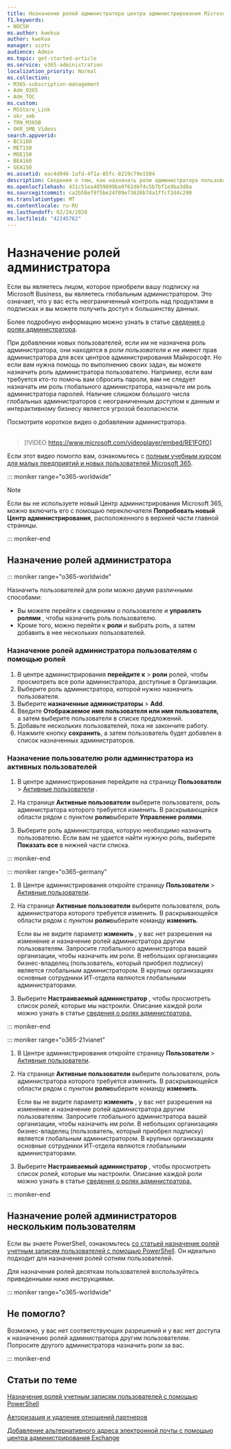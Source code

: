 ```yaml
---
title: Назначение ролей администратора центра администрирования Microsoft 365
f1.keywords:
- NOCSH
ms.author: kwekua
author: kwekua
manager: scotv
audience: Admin
ms.topic: get-started-article
ms.service: o365-administration
localization_priority: Normal
ms.collection:
- M365-subscription-management
- Adm_O365
- Adm_TOC
ms.custom:
- MSStore_Link
- okr_smb
- TRN_M365B
- OKR_SMB_Videos
search.appverid:
- BCS160
- MET150
- MOE150
- BEA160
- GEA150
ms.assetid: eac4d046-1afd-4f1a-85fc-8219c79e1504
description: Сведения о том, как назначать роли администратора пользователю или нескольким пользователям в вашей организации, чтобы они могли выполнять определенные задачи в центре администрирования.
ms.openlocfilehash: 431c51ea4859899ba9762d6f4c5b7bf1e9ba3d8a
ms.sourcegitcommit: ca2b58ef8f5be24f09e73620b74a1ffcf2d4c290
ms.translationtype: MT
ms.contentlocale: ru-RU
ms.lasthandoff: 02/24/2020
ms.locfileid: "42245762"
---
```

# <a name="assign-admin-roles"></a>Назначение ролей администратора

Если вы являетесь лицом, которое приобрели вашу подписку на Microsoft Business, вы являетесь глобальным администратором. Это означает, что у вас есть неограниченный контроль над продуктами в подписках и вы можете получить доступ к большинству данных.

Более подробную информацию можно узнать в статье [сведения о ролях администратора](about-admin-roles.md).

При добавлении новых пользователей, если им не назначена роль администратора, они находятся в *роли пользователя* и не имеют прав администратора для всех центров администрирования Майкрософт. Но если вам нужна помощь по выполнению своих задач, вы можете назначить роль администратора пользователю. Например, если вам требуется кто-то помочь вам сбросить пароли, вам не следует назначать им роль глобального администратора, назначьте им роль администратора паролей. Наличие слишком большого числа глобальных администраторов с неограниченным доступом к данным и интерактивному бизнесу является угрозой безопасности.

Посмотрите короткое видео о добавлении администратора.<br><br>

> [!VIDEO https://www.microsoft.com/videoplayer/embed/RE1FOfO] 

Если этот видео помогло вам, ознакомьтесь с [полным учебным курсом для малых предприятий и новых пользователей Microsoft 365](https://support.office.com/article/6ab4bbcd-79cf-4000-a0bd-d42ce4d12816).

::: moniker range="o365-worldwide"

> [!NOTE]
> Если вы не используете новый Центр администрирования Microsoft 365, можно включить его с помощью переключателя **Попробовать новый Центр администрирования**, расположенного в верхней части главной страницы.

::: moniker-end

## <a name="assign-admin-roles"></a>Назначение ролей администратора 

::: moniker range="o365-worldwide"

Назначить пользователей для роли можно двумя различными способами:

- Вы можете перейти к сведениям о пользователе и **управлять ролями** , чтобы назначить роль пользователю.
- Кроме того, можно перейти к **роли** и выбрать роль, а затем добавить в нее нескольких пользователей.

### <a name="assign-admin-roles-to-users-using-roles"></a>Назначение ролей администратора пользователям с помощью ролей

1. В центре администрирования **перейдите к** > **роли** ролей, чтобы просмотреть все роли администратора, доступные в Организации.
2. Выберите роль администратора, которой нужно назначить пользователя.
3. Выберите **назначенные администраторы** > **Add**.
4. Введите **Отображаемое имя** **пользователя или имя пользователя,** а затем выберите пользователя в списке предложений.
5. Добавьте нескольких пользователей, пока не закончите работу.
6. Нажмите кнопку **сохранить**, а затем пользователь будет добавлен в список назначенных администраторов.

### <a name="assign-a-user-to-an-admin-role-from-active-users"></a>Назначение пользователю роли администратора из активных пользователей

1. В центре администрирования перейдите на страницу **Пользователи** > [Активные пользователи](https://go.microsoft.com/fwlink/p/?linkid=834822) .

2. На странице **Активные пользователи** выберите пользователя, роль администратора которого требуется изменить. В раскрывающейся области рядом с пунктом **роли**выберите **Управление ролями**.

3. Выберите роль администратора, которую необходимо назначить пользователю. Если вам не удается найти нужную роль, выберите **Показать все** в нижней части списка.

::: moniker-end

::: moniker range="o365-germany"

1. В Центре администрирования откройте страницу **Пользователи** > <a href="https://go.microsoft.com/fwlink/p/?linkid=847686" target="_blank">Активные пользователи</a>.

2. На странице **Активные пользователи** выберите пользователя, роль администратора которого требуется изменить. В раскрывающейся области рядом с пунктом **роли**выберите команду **изменить**. 

    Если вы не видите параметр **изменить** , у вас нет разрешения на изменение и назначение ролей администратора другим пользователям. Запросите глобального администратора вашей организации, чтобы назначить им роли. В небольших организациях бизнес-владелец (пользователь, который приобрел подписку) является глобальным администратором. В крупных организациях основные сотрудники ИТ-отдела являются глобальными администраторами.

3. Выберите **Настраиваемый администратор** , чтобы просмотреть список ролей, которые мы настроили. Описание каждой роли можно узнать в статье [сведения о ролях администратора.](about-admin-roles.md)

::: moniker-end

::: moniker range="o365-21vianet"

1. В Центре администрирования откройте страницу **Пользователи** > <a href="https://go.microsoft.com/fwlink/p/?linkid=850628" target="_blank">Активные пользователи</a>.

2. На странице **Активные пользователи** выберите пользователя, роль администратора которого требуется изменить. В раскрывающейся области рядом с пунктом **роли**выберите команду **изменить**. 

    Если вы не видите параметр **изменить** , у вас нет разрешения на изменение и назначение ролей администратора другим пользователям. Запросите глобального администратора вашей организации, чтобы назначить им роли. В небольших организациях бизнес-владелец (пользователь, который приобрел подписку) является глобальным администратором. В крупных организациях основные сотрудники ИТ-отдела являются глобальными администраторами.

3. Выберите **Настраиваемый администратор** , чтобы просмотреть список ролей, которые мы настроили. Описание каждой роли можно узнать в статье [сведения о ролях администратора.](about-admin-roles.md)

::: moniker-end


## <a name="assign-admin-roles-to-multiple-users"></a>Назначение ролей администраторов нескольким пользователям

Если вы знаете PowerShell, ознакомьтесь [со статьей назначение ролей учетным записям пользователей с помощью PowerShell](https://go.microsoft.com/fwlink/?linkid=854257). Он идеально подходит для назначения ролей сотням пользователей.
  
Для назначения ролей десяткам пользователей воспользуйтесь приведенными ниже инструкциями.

::: moniker range="o365-worldwide"


## <a name="didnt-work-for-you"></a>Не помогло?

Возможно, у вас нет соответствующих разрешений и у вас нет доступа к назначению ролей администратора другим пользователям. Попросите другого администратора назначить роли за вас.

::: moniker-end

## <a name="related-articles"></a>Статьи по теме

[Назначение ролей учетным записям пользователей с помощью PowerShell](https://docs.microsoft.com/office365/enterprise/powershell/assign-roles-to-user-accounts-with-office-365-powershell)

[Авторизация и удаление отношений партнеров](https://support.office.com/article/201ccb3b-6011-4bf1-a6b2-84e7cc1ee2d0.aspx)

[Добавление альтернативного адреса электронной почты с помощью центра администрирования Exchange](https://docs.microsoft.com/Exchange/recipients/user-mailboxes/email-addresses?view=exchserver-2019#add-an-email-address-to-a-user-mailbox)

